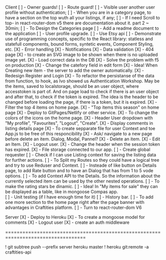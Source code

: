 Client
[ ] - Owner guards!
[ ] - Route guard!
[ ] - Visible user another user profile without authentication;
[ ] - When you are in a category page, to have a section on the top wuth all your listings, if any;
[ ] - If I need Scroll to top- in react-router-dom v5 there are documentation about it. part 2 ~ 30min;
[ ] - To Design the Categories page
[ ] - Add a readme document to the application
[ ] - User profile upgrade.
[ ] - Use Etsy api
[ ] - Demonstrate use of programming concepts, specific to the React library: statless and statefull components, bound forms, syntetic events, Component Styling, etc. 
[X] - Error handling
[X] - Notifications
[X] - Data validation
[X] - 404 page
[X] - to create an SVG image to be shown when there is no uploaded image yet.
[X] - Load correct data in the DB 
[X] - Solve the problem with f5 on production
[X] - Change the catefory field in edit form
[X] - Idea! When Creating new item - the server to add the owner automatically. 
[X] - Redesign Register and Login
[X] - To refactor the persistanse of the data from function, to hook, as Ivo showed us Authentication Workshop. May be the items, saved to localstorage, should be an user object,  where accesstoken is part of. And on page load to check if there is an user object and after that, to check if the token is expired. The idea is the header to be changed before loading the page, if there is a token, but it is expired. 
[X] - Filter the top 4 items on home page. 
[X] - "Top items this season" on home page
[X] - Deploy to GitPages/Netlify or other service.
[X] - To change the colors of the icons on the home page. 
[X] - Header User dropdown with "My profile", "Favourites", "Logout", "Create".
[X] - Display comments in listing details page
[X] - To create sepparate file for user Context and toe App.js to be free of this responcibility
[X] - Ask/ navigate to a new page before delete an item. Dialog, Modal, Pannel?
[X] - Delete an item.
[X] - Edit an Item.
[X] - Logout user.
[X] - Change the header when the session token has expired.
[X] - File storage connected to our app. 
[ ] - Create global requester
[ ] - Check if I can use Listing context for saving the listing data for further actions. 
[ ] - To Split my Routes so they could have a logical tree and try to use Reduser and Context.
[ ] - Insteade of like button on Details page, to add Rate button and to have an Dialog that has from 1 to 5 vode options. 
[ ] - To add Context API to the Details. So the information about the currently selected item can be used by the other nested operations. 
[ ] - To make the rating stars be dinamic.
[ ] - Idea! In "My items for sale" they can be displayed as a table, like in mongoose Compas app.  
[ ] - Unit testing (if I have enough time for it)
[ ] - History bar.
[ ] - To add one more section to the home page right after the page banner with advantages in Craftities platform.
[ ] - Turn to react-router-dom V6


Server
[X] - Deploy to Heroku
[X] - To create a mongoose model for comments
[X] - Logout user
[X] - create an auth middleware









==================================================================================



! git subtree push --prefix server heroku master
! heroku git:remote -a craftities-api